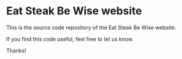 # Eat Steak Be Wise website

This is the source code repository of the Eat Steak Be Wise website.

If you find this code useful, feel free to let us know.

Thanks!
